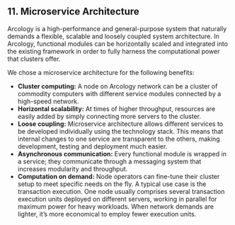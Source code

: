 ## 11. Microservice Architecture

Arcology is a high-performance and general-purpose system that naturally demands a flexible, scalable and loosely coupled system architecture. In Arcology, functional modules can be horizontally scaled and integrated into the existing framework in order to fully harness the computational power that clusters offer.

We chose a microservice architecture for the following benefits:

-	**Cluster computing:** A node on Arcology network can be a cluster of commodity computers with different service modules connected by a high-speed network.
-	**Horizontal scalability:** At times of higher throughput, resources are easily added by simply connecting more servers to the cluster.
-	**Loose coupling:** Microservice architecture allows different services to be developed individually using the technology stack. This means that internal changes to one service are transparent to the others, making development, testing and deployment much easier.
-	**Asynchronous communication:** Every functional module is wrapped in a service; they communicate through a messaging system that increases modularity and throughput.
-	**Computation on demand:** Node operators can fine-tune their cluster setup to meet specific needs on the fly. A typical use case is the transaction execution. One node usually comprises several transaction execution units deployed on different servers, working in parallel for maximum power for heavy workloads. When network demands are lighter, it’s more economical to employ fewer execution units. 
